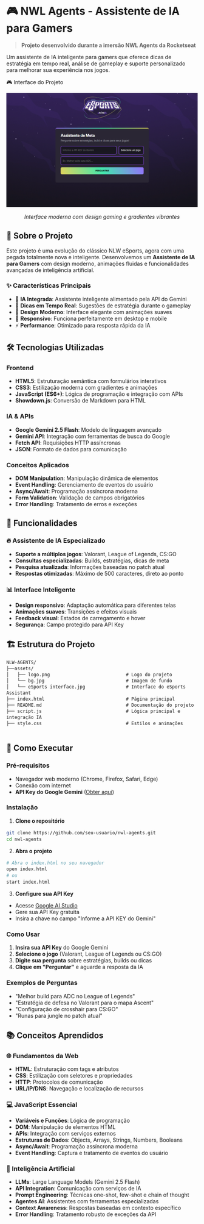 # 🎮 NWL Agents - Assistente de IA para Gamers

> **Projeto desenvolvido durante a imersão NWL Agents da Rocketseat**

Um assistente de IA inteligente para gamers que oferece dicas de estratégia em tempo real, análise de gameplay e suporte personalizado para melhorar sua experiência nos jogos.

🎮 Interface do Projeto
<div align="center">
  <img src="./assets/eSports interface.png" alt="Interface do eSports Assistant" width="600">
  <p><em>Interface moderna com design gaming e gradientes vibrantes</em></p>
</div>

## 🚀 Sobre o Projeto

Este projeto é uma evolução do clássico NLW eSports, agora com uma pegada totalmente nova e inteligente. Desenvolvemos um **Assistente de IA para Gamers** com design moderno, animações fluidas e funcionalidades avançadas de inteligência artificial.

### ✨ Características Principais

- 🤖 **IA Integrada**: Assistente inteligente alimentado pela API do Gemini
- 💬 **Dicas em Tempo Real**: Sugestões de estratégia durante o gameplay
- 🎨 **Design Moderno**: Interface elegante com animações suaves
- 📱 **Responsivo**: Funciona perfeitamente em desktop e mobile
- ⚡ **Performance**: Otimizado para resposta rápida da IA

## 🛠️ Tecnologias Utilizadas

### Frontend
- **HTML5**: Estruturação semântica com formulários interativos
- **CSS3**: Estilização moderna com gradientes e animações
- **JavaScript (ES6+)**: Lógica de programação e integração com APIs
- **Showdown.js**: Conversão de Markdown para HTML

### IA & APIs
- **Google Gemini 2.5 Flash**: Modelo de linguagem avançado
- **Gemini API**: Integração com ferramentas de busca do Google
- **Fetch API**: Requisições HTTP assíncronas
- **JSON**: Formato de dados para comunicação

### Conceitos Aplicados
- **DOM Manipulation**: Manipulação dinâmica de elementos
- **Event Handling**: Gerenciamento de eventos do usuário
- **Async/Await**: Programação assíncrona moderna
- **Form Validation**: Validação de campos obrigatórios
- **Error Handling**: Tratamento de erros e exceções

## 🎯 Funcionalidades

### 🔥 Assistente de IA Especializado
- **Suporte a múltiplos jogos**: Valorant, League of Legends, CS:GO
- **Consultas especializadas**: Builds, estratégias, dicas de meta
- **Pesquisa atualizada**: Informações baseadas no patch atual
- **Respostas otimizadas**: Máximo de 500 caracteres, direto ao ponto

### 📊 Interface Inteligente
- **Design responsivo**: Adaptação automática para diferentes telas
- **Animações suaves**: Transições e efeitos visuais
- **Feedback visual**: Estados de carregamento e hover
- **Segurança**: Campo protegido para API Key

## 🏗️ Estrutura do Projeto

```
NLW-AGENTS/
├──assets/
│   ├── logo.png                            # Logo do projeto
│   └── bg.jpg                              # Imagem de fundo
│   └── eSports interface.jpg               # Interface do eSports Assistant
├── index.html                              # Página principal
├── README.md                               # Documentação do projeto
├── script.js                               # Lógica principal e integração IA
├── style.css                               # Estilos e animações


```

## 🚀 Como Executar

### Pré-requisitos
- Navegador web moderno (Chrome, Firefox, Safari, Edge)
- Conexão com internet
- **API Key do Google Gemini** ([Obter aqui](https://aistudio.google.com/app/apikey))

### Instalação

1. **Clone o repositório**
```bash
git clone https://github.com/seu-usuario/nwl-agents.git
cd nwl-agents
```

2. **Abra o projeto**
```bash
# Abra o index.html no seu navegador
open index.html
# ou
start index.html
```

3. **Configure sua API Key**
- Acesse [Google AI Studio](https://aistudio.google.com/app/apikey)
- Gere sua API Key gratuita
- Insira a chave no campo "Informe a API KEY do Gemini"

### Como Usar

1. **Insira sua API Key** do Google Gemini
2. **Selecione o jogo** (Valorant, League of Legends ou CS:GO)
3. **Digite sua pergunta** sobre estratégias, builds ou dicas
4. **Clique em "Perguntar"** e aguarde a resposta da IA

### Exemplos de Perguntas

- "Melhor build para ADC no League of Legends"
- "Estratégia de defesa no Valorant para o mapa Ascent"
- "Configuração de crosshair para CS:GO"
- "Runas para jungle no patch atual"

## 📚 Conceitos Aprendidos

### 🌐 Fundamentos da Web
- **HTML**: Estruturação com tags e atributos
- **CSS**: Estilização com seletores e propriedades
- **HTTP**: Protocolos de comunicação
- **URL/IP/DNS**: Navegação e localização de recursos

### 💻 JavaScript Essencial
- **Variáveis e Funções**: Lógica de programação
- **DOM**: Manipulação de elementos HTML
- **APIs**: Integração com serviços externos
- **Estruturas de Dados**: Objects, Arrays, Strings, Numbers, Booleans
- **Async/Await**: Programação assíncrona moderna
- **Event Handling**: Captura e tratamento de eventos do usuário

### 🤖 Inteligência Artificial

- **LLMs**: Large Language Models (Gemini 2.5 Flash)
- **API Integration**: Comunicação com serviços de IA
- **Prompt Engineering**: Técnicas one-shot, few-shot e chain of thought
- **Agentes AI**: Assistentes com ferramentas especializadas
- **Context Awareness**: Respostas baseadas em contexto específico
- **Error Handling**: Tratamento robusto de exceções da API
